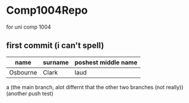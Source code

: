 # Comp1004Repo

for uni comp 1004

## first commit (i can't spell)

| name     | surname | poshest middle name |
| -------- | ------- | ------------------- |
| Osbourne | Clark   | laud                |

a (the main branch, alot differnt that the other two branches (not really)) (another push test)
